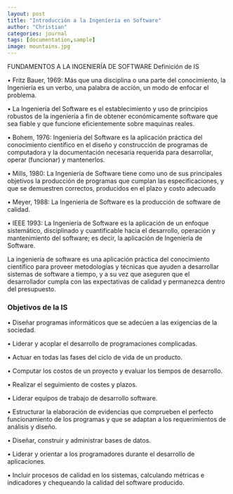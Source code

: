 ```yaml
---
layout: post
title: "Introducción a la Ingeníeria en Software"
author: "Christian"
categories: journal
tags: [documentation,sample]
image: mountains.jpg
---
```

FUNDAMENTOS A LA INGENIERÍA DE SOFTWARE
Definición de IS
<p>• Fritz Bauer, 1969: Más que una disciplina o una parte del conocimiento, la Ingeniería es un verbo, una palabra de acción, un modo de enfocar el problema.</p>
<p>•  La Ingeniería del Software es el establecimiento y uso de principios robustos de la ingeniería a fin de obtener económicamente software que sea fiable y que funcione eficientemente sobre maquinas reales.<p/>
<p>•  Bohem, 1976: Ingeniería del Software es la aplicación práctica del conocimiento científico en el diseño y construcción de programas de computadora y la documentación necesaria requerida para desarrollar, operar (funcionar) y mantenerlos.<p/>
<p>•  Mills, 1980: La Ingeniería de Software tiene como uno de sus principales objetivos la producción de programas que cumplan las especificaciones, y que se demuestren correctos, producidos en el plazo y costo adecuado<p/>
<p>•  Meyer, 1988: La Ingeniería de Software es la producción de software de calidad.<p/>
<p>•  IEEE 1993: La Ingeniería de Software es la aplicación de un enfoque sistemático, disciplinado y cuantificable hacia el desarrollo, operación y mantenimiento del software; es decir, la aplicación de Ingeniería de Software.<p/>
<p>La ingeniería de software es una aplicación práctica del conocimiento científico para proveer metodologías y técnicas que ayuden a desarrollar sistemas de software a tiempo, y a su vez que aseguren que el desarrollador cumpla con las expectativas de calidad y permanezca dentro del presupuesto.<p/>
	
<h3>Objetivos de la IS</h3>
 <p>•   Diseñar programas informáticos que se adecúen a las exigencias de la sociedad.</p>
 <p>•   Liderar y acoplar el desarrollo de programaciones complicadas.</p>
 <p>•   Actuar en todas las fases del ciclo de vida de un producto.</p>
 <p>•   Computar los costos de un proyecto y evaluar los tiempos de desarrollo.</p>
 <p>•   Realizar el seguimiento de costes y plazos. </p>
 <p>•   Liderar equipos de trabajo de desarrollo software.</p>
 <p>•   Estructurar la elaboración de evidencias que comprueben el perfecto funcionamiento de los programas y que se adaptan a los requerimientos de análisis y diseño.</p>
 <p>•   Diseñar, construir y administrar bases de datos.</p>
 <p>•   Liderar y orientar a los programadores durante el desarrollo de aplicaciones.</p>
 <p>•   Incluir procesos de calidad en los sistemas, calculando métricas e indicadores y chequeando la calidad del software producido.</p>


